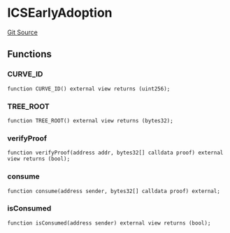 # ICSEarlyAdoption

[Git Source](https://github.com/lidofinance/community-staking-module/blob/ef5c94eed5211bf6c350512cf569895da670f26c/src/interfaces/ICSEarlyAdoption.sol)

## Functions

### CURVE_ID

```solidity
function CURVE_ID() external view returns (uint256);
```

### TREE_ROOT

```solidity
function TREE_ROOT() external view returns (bytes32);
```

### verifyProof

```solidity
function verifyProof(address addr, bytes32[] calldata proof) external view returns (bool);
```

### consume

```solidity
function consume(address sender, bytes32[] calldata proof) external;
```

### isConsumed

```solidity
function isConsumed(address sender) external view returns (bool);
```
